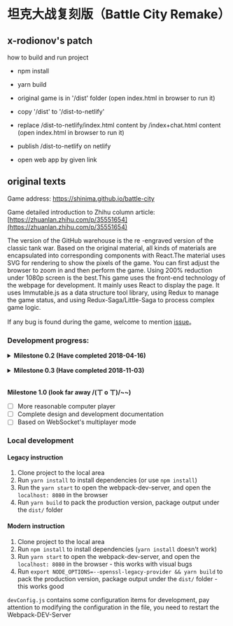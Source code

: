 # 坦克大战复刻版（Battle City Remake）

## x-rodionov's patch

how to build and run project

* npm install

* yarn build

* original game is in '/dist' folder (open index.html in browser to run it)

* copy '/dist' to '/dist-to-netlify'

* replace /dist-to-netlify/index.html content by /index+chat.html content (open index.html in browser to run it)

* publish /dist-to-netlify on netlify

* open web app by given link

## original texts

Game address: https://shinima.github.io/battle-city

Game detailed introduction to Zhihu column article: [https://zhuanlan.zhihu.com/p/35551654](https://zhuanlan.zhihu.com/p/35551654)

The version of the GitHub warehouse is the re -engraved version of the classic tank war. Based on the original material, all kinds of materials are encapsulated into corresponding components with React.The material uses SVG for rendering to show the pixels of the game. You can first adjust the browser to zoom in and then perform the game. Using 200% reduction under 1080p screen is the best.This game uses the front-end technology of the webpage for development. It mainly uses React to display the page. It uses Immutable.js as a data structure tool library, using Redux to manage the game status, and using Redux-Saga/Little-Saga to process complex game logic.

If any bug is found during the game, welcome to mention [issue](https://github.com/shinima/battle-city/issues/new)。

### Development progress:

<details>
  <summary><b>Milestone 0.2 (Have completed 2018-04-16)</b></summary>

- [x] Basic framework of the game
- [x] Single mode
- [x] Exhibition page
- [x] Level editor and custom level management

</details><br>

<details>
  <summary><b>Milestone 0.3 (Have completed 2018-11-03)</b></summary>

- [x] Performance optimization
- [x] Complete game sound effects (there are some small flaws)
- [x] Double mode (completed)

</details><br>

**Milestone 1.0 (look far away /(ㄒ o ㄒ)/~~)**

- [ ] More reasonable computer player
- [ ] Complete design and development documentation
- [ ] Based on WebSocket's multiplayer mode

### Local development

#### Legacy instruction

1. Clone project to the local area
2. Run `yarn install` to install dependencies (or use `npm install`)
3. Run the `yarn start` to open the webpack-dev-server, and open the `localhost: 8080` in the browser
4. Run `yarn build` to pack the production version, package output under the `dist/` folder

#### Modern instruction

1. Clone project to the local area
2. Run `npm install` to install dependencies (`yarn install` doesn't work)
3. Run `yarn start` to open the webpack-dev-server, and open the `localhost: 8080` in the browser - this works with visual bugs
4. Run `export NODE_OPTIONS=--openssl-legacy-provider && yarn build` to pack the production version, package output under the `dist/` folder - this works good

`devConfig.js` contains some configuration items for development, pay attention to modifying the configuration in the file, you need to restart the Webpack-DEV-Server
